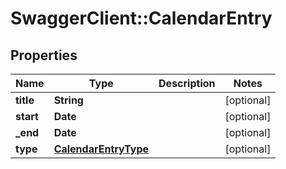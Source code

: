 # SwaggerClient::CalendarEntry

## Properties
Name | Type | Description | Notes
------------ | ------------- | ------------- | -------------
**title** | **String** |  | [optional] 
**start** | **Date** |  | [optional] 
**_end** | **Date** |  | [optional] 
**type** | [**CalendarEntryType**](CalendarEntryType.md) |  | [optional] 

